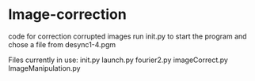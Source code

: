 # Image-correction
code for correction corrupted images
run init.py to start the program
and chose a file from desync1-4.pgm

Files currently in use:
init.py
launch.py
fourier2.py
imageCorrect.py
ImageManipulation.py
